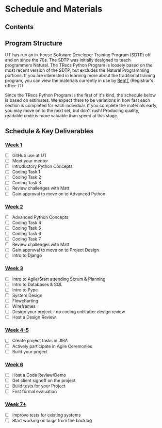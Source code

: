 # Schedule and Materials

## Contents


## Program Structure
UT has run an in-house Software Developer Training Program (SDTP) off and on since the 70s. The SDTP was initially designed to teach programmers Natural. The TRecs Python Program is loosely based on the most recent version of the SDTP, but excludes the Natural Programming portions. If you are interested in learning more about the traditional training program, you can view the materials currently in use by [RegIT](https://wikis.utexas.edu/display/training2020/Trainee+Area) (Registrar's office IT).

Since the TRecs Python Program is the first of it's kind, the schedule below is based on estimates. We expect there to be variations in how fast each section is completed for each individual. If you complete the materials early, you may move on to the next set, but don't rush! Producing quality, readable code is more valuable than speed at this stage.

## Schedule & Key Deliverables

### [Week 1](/week1)
- [ ] GitHub use at UT
- [ ] Meet your mentor
- [ ] Introductory Python Concepts
- [ ] Coding Task 1
- [ ] Coding Task 2
- [ ] Coding Task 3
- [ ] Review challenges with Matt
- [ ] Gain approval to move on to Advanced Python

### [Week 2](/week2)
- [ ] Advanced Python Concepts
- [ ] Coding Task 4
- [ ] Coding Task 5
- [ ] Coding Task 6
- [ ] Coding Task 7
- [ ] Review challenges with Matt
- [ ] Gain approval to move on to Project Design
- [ ] Intro to Django

### [Week 3](/week3)
- [ ] Intro to Agile/Start attending Scrum & Planning
- [ ] Intro to Databases & SQL
- [ ] Intro to Pype
- [ ] System Design
- [ ] Flowcharting
- [ ] Wireframes
- [ ] Design your project - no coding until after design review
- [ ] Host a Design Review

### [Week 4-5](/week4-5)
- [ ] Create project tasks in JIRA
- [ ] Actively participate in Agile Ceremonies
- [ ] Build your project

### [Week 6](/week6)
- [ ] Host a Code Review/Demo
- [ ] Get client signoff on the project
- [ ] Build tests for your Project
- [ ] First formal evaluation

### [Week 7+](/week7)
- [ ] Improve tests for existing systems
- [ ] Start working on bugs from the backlog
